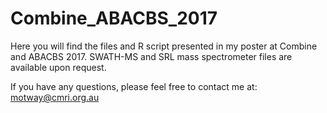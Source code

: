 # Combine_ABACBS_2017

Here you will find the files and R script presented in my poster at Combine and ABACBS 2017. SWATH-MS and SRL mass spectrometer files are available upon request.

If you have any questions, please feel free to contact me at: motway@cmri.org.au
